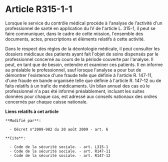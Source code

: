 # Article R315-1-1

Lorsque le service du contrôle médical procède à l'analyse de l'activité d'un professionnel de santé en application du IV de
l'article L. 315-1, il peut se faire communiquer, dans le cadre de cette mission, l'ensemble des documents, actes,
prescriptions et éléments relatifs à cette activité. 

Dans le respect des règles de la déontologie médicale, il peut consulter les dossiers médicaux des patients ayant fait
l'objet de soins dispensés par le professionnel concerné au cours de la période couverte par l'analyse. Il peut, en tant que
de besoin, entendre et examiner ces patients. Il en informe au préalable le professionnel, sauf lorsque l'analyse a pour but
de démontrer l'existence d'une fraude telle que définie à l'article R. 147-11, d'une fraude en bande organisée telle que
définie à l'article R. 147-12 ou de faits relatifs à un trafic de médicaments. Un bilan annuel des cas où le professionnel
n'a pas été informé préalablement, incluant les suites données pour chaque cas, est adressé aux conseils nationaux des ordres
concernés par chaque caisse nationale.

**Liens relatifs à cet article**

	**Modifié par**:

	  - Décret n°2009-982 du 20 août 2009 - art. 6

	**Cite**:

	  - Code de la sécurité sociale. - art. L315-1
	  - Code de la sécurité sociale. - art. R147-11
	  - Code de la sécurité sociale. - art. R147-12
